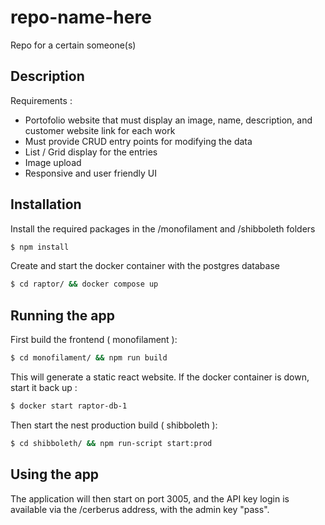 # repo-name-here
Repo for a certain someone(s)

## Description
Requirements : 
 - Portofolio website that must display an image, name, description, and customer website link for each work
 - Must provide CRUD entry points for modifying the data
 - List / Grid display for the entries
 - Image upload
 - Responsive and user friendly UI

## Installation
Install the required packages in the /monofilament and /shibboleth folders
```bash
$ npm install
```

Create and start the docker container with the postgres database
```bash
$ cd raptor/ && docker compose up
```

## Running the app
First build the frontend ( monofilament ):
```bash
$ cd monofilament/ && npm run build
```
This will generate a static react website.
If the docker container is down, start it back up : 
```bash
$ docker start raptor-db-1
```
Then start the nest production build ( shibboleth ):
```bash
$ cd shibboleth/ && npm run-script start:prod
```

## Using the app
The application will then start on port 3005, and the API key login is available via the /cerberus address, with the admin key "pass".
